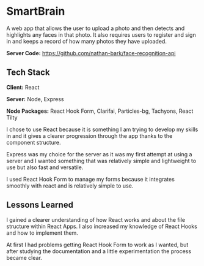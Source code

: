 
# SmartBrain


A web app that allows the user to upload a photo and then detects and highlights any faces in that photo. It also requires users to register and sign in and keeps a record of how many photos they have uploaded.

**Server Code:** https://github.com/nathan-bark/face-recognition-api

## Tech Stack

**Client:** React

**Server:** Node, Express

**Node Packages:** React Hook Form, Clarifai, Particles-bg, Tachyons, React Tilty


I chose to use React because it is something I am trying to develop my skills in and it gives a clearer progression through the app thanks to the component structure.

Express was my choice for the server as it was my first attempt at using a server and I wanted something that was relatively simple and lightweight to use but also fast and versatile.

I used React Hook Form to manage my forms because it integrates smoothly with react and is relatively simple to use.
## Lessons Learned

I gained a clearer understanding of how React works and about the file structure within React Apps. I also increased my knowledge of React Hooks and how to implement them.

At first I had problems getting React Hook Form to work as I wanted, but after studying the documentation and a little experimentation the process became clear.
